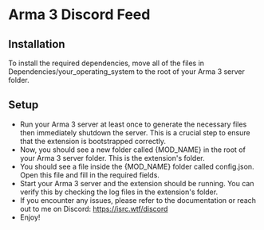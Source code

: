 # Arma 3 Discord Feed

## Installation
To install the required dependencies, move all of the files in Dependencies/your_operating_system to the root of your Arma 3 server folder.

## Setup
- Run your Arma 3 server at least once to generate the necessary files then immediately shutdown the server. This is a crucial step to ensure that the extension is bootstrapped correctly.
- Now, you should see a new folder called {MOD_NAME} in the root of your Arma 3 server folder. This is the extension's folder.
- You should see a file inside the {MOD_NAME} folder called config.json. Open this file and fill in the required fields.
- Start your Arma 3 server and the extension should be running. You can verify this by checking the log files in the extension's folder.
- If you encounter any issues, please refer to the documentation or reach out to me on Discord: https://isrc.wtf/discord
- Enjoy!
